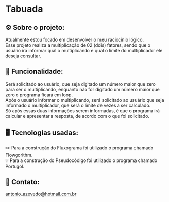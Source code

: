 # Tabuada

## ⚙️ Sobre o projeto:
Atualmente estou focado em desenvolver o meu raciocínio lógico.<br>
Esse projeto realiza a multiplicação de 02 (dois) fatores, sendo que o usuário irá informar qual o multiplicando e qual o limite do multiplicador ele deseja consultar.

## 📐 Funcionalidade:
Será solicitado ao usuário, que seja digitado um número maior que zero para ser o multiplicando, enquanto não for digitado um número maior que zero o programa ficará em loop.<br>
Após o usuário informar o multiplicando, será solicitado ao usuário que seja informado o multiplicador, que será o limite de vezes a ser calculado.<br>
Só após essas duas informações serem informadas, é que o programa irá calcular e apresentar a resposta, de acordo com o que foi solicitado.

## 🖥️ Tecnologias usadas:
✏️ Para a construção do Fluxograma foi utilizado o programa chamado Flowgorithm.<br>
💡 Para a construção do Pseudocódigo foi utilizado o programa chamado Portugol.

## 📧 Contato:
antonio_azevedo@hotmail.com.br
